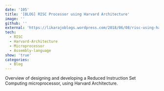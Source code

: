 ```yaml
---
date: '105'
title: '[BLOG] RISC Processor using Harvard Architecture'
image: ''
github: ''
external: 'https://likarajoblogs.wordpress.com/2018/06/08/risc-using-harvard/'
tech:
  - RISC
  - Harvard-Architecture
  - Microprocessor
  - Assembly-language
show: 'true'
categories:
  - Blog
---
```


Overview of designing and developing a Reduced Instruction Set Computing microprocessor, using Harvard Architecture.
